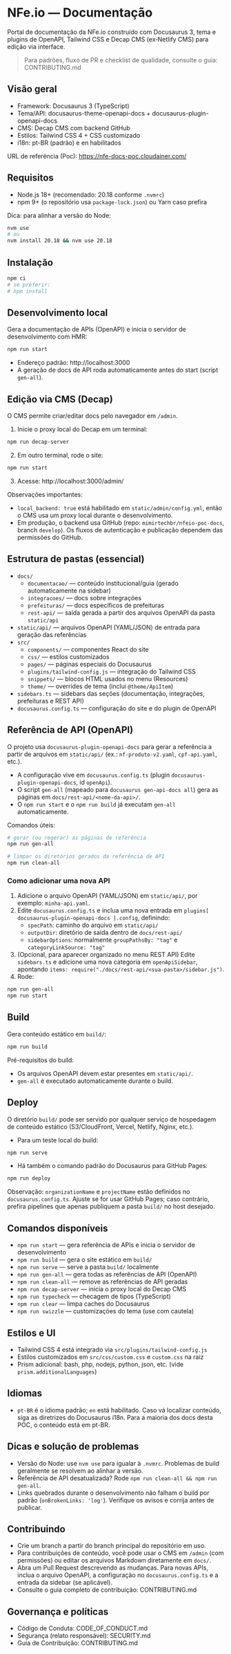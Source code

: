 # NFe.io — Documentação

Portal de documentação da NFe.io construído com Docusaurus 3, tema e plugins de OpenAPI, Tailwind CSS e Decap CMS (ex‑Netlify CMS) para edição via interface.

> Para padrões, fluxo de PR e checklist de qualidade, consulte o guia: CONTRIBUTING.md

## Visão geral

- Framework: Docusaurus 3 (TypeScript)
- Tema/API: docusaurus-theme-openapi-docs + docusaurus-plugin-openapi-docs
- CMS: Decap CMS com backend GitHub
- Estilos: Tailwind CSS 4 + CSS customizado
- i18n: pt-BR (padrão) e en habilitados

URL de referência (Poc): https://nfe-docs-poc.cloudainer.com/

## Requisitos

- Node.js 18+ (recomendado: 20.18 conforme `.nvmrc`)
- npm 9+ (o repositório usa `package-lock.json`) ou Yarn caso prefira

Dica: para alinhar a versão do Node:

```bash
nvm use
# ou
nvm install 20.18 && nvm use 20.18
```

## Instalação

```bash
npm ci
# se preferir:
# npm install
```

## Desenvolvimento local

Gera a documentação de APIs (OpenAPI) e inicia o servidor de desenvolvimento com HMR:

```bash
npm run start
```

- Endereço padrão: http://localhost:3000
- A geração de docs de API roda automaticamente antes do start (script `gen-all`).

## Edição via CMS (Decap)

O CMS permite criar/editar docs pelo navegador em `/admin`.

1) Inicie o proxy local do Decap em um terminal:
```bash
npm run decap-server
```
2) Em outro terminal, rode o site:
```bash
npm run start
```
3) Acesse: http://localhost:3000/admin/

Observações importantes:
- `local_backend: true` está habilitado em `static/admin/config.yml`, então o CMS usa um proxy local durante o desenvolvimento.
- Em produção, o backend usa GitHub (repo: `mimirtechbr/nfeio-poc-docs`, branch `develop`). Os fluxos de autenticação e publicação dependem das permissões do GitHub.

## Estrutura de pastas (essencial)

- `docs/`
  - `documentacao/` — conteúdo institucional/guia (gerado automaticamente na sidebar)
  - `integracoes/` — docs sobre integrações
  - `prefeituras/` — docs específicos de prefeituras
  - `rest-api/` — saída gerada a partir dos arquivos OpenAPI da pasta `static/api`
- `static/api/` — arquivos OpenAPI (YAML/JSON) de entrada para geração das referências
- `src/`
  - `components/` — componentes React do site
  - `css/` — estilos customizados
  - `pages/` — páginas especiais do Docusaurus
  - `plugins/tailwind-config.js` — integração do Tailwind CSS
  - `snippets/` — blocos HTML usados no menu (Resources)
  - `theme/` — overrides de tema (inclui `@theme/ApiItem`)
- `sidebars.ts` — sidebars das seções (documentação, integrações, prefeituras e REST API)
- `docusaurus.config.ts` — configuração do site e do plugin de OpenAPI

## Referência de API (OpenAPI)

O projeto usa `docusaurus-plugin-openapi-docs` para gerar a referência a partir de arquivos em `static/api/` (ex.: `nf-produto-v2.yaml`, `cpf-api.yaml`, etc.).

- A configuração vive em `docusaurus.config.ts` (plugin `docusaurus-plugin-openapi-docs`, id `openApi`).
- O script `gen-all` (mapeado para `docusaurus gen-api-docs all`) gera as páginas em `docs/rest-api/<nome-da-api>/`.
- O `npm run start` e o `npm run build` já executam `gen-all` automaticamente.

Comandos úteis:

```bash
# gerar (ou regerar) as páginas de referência
npm run gen-all

# limpar os diretórios gerados da referência de API
npm run clean-all
```

### Como adicionar uma nova API

1) Adicione o arquivo OpenAPI (YAML/JSON) em `static/api/`, por exemplo: `minha-api.yaml`.
2) Edite `docusaurus.config.ts` e inclua uma nova entrada em `plugins[ docusaurus-plugin-openapi-docs ].config`, definindo:
   - `specPath`: caminho do arquivo em `static/api/`
   - `outputDir`: diretório de saída dentro de `docs/rest-api/`
   - `sidebarOptions`: normalmente `groupPathsBy: "tag"` e `categoryLinkSource: "tag"`
3) (Opcional, para aparecer organizado no menu REST API) Edite `sidebars.ts` e adicione uma nova categoria em `openApiSidebar`, apontando `items: require("./docs/rest-api/<sua-pasta>/sidebar.js")`.
4) Rode:
```bash
npm run gen-all
npm run start
```

## Build

Gera conteúdo estático em `build/`:
```bash
npm run build
```

Pré-requisitos do build:
- Os arquivos OpenAPI devem estar presentes em `static/api/`.
- `gen-all` é executado automaticamente durante o build.

## Deploy

O diretório `build/` pode ser servido por qualquer serviço de hospedagem de conteúdo estático (S3/CloudFront, Vercel, Netlify, Nginx, etc.).

- Para um teste local do build:
```bash
npm run serve
```
- Há também o comando padrão do Docusaurus para GitHub Pages:
```bash
npm run deploy
```
Observação: `organizationName` e `projectName` estão definidos no `docusaurus.config.ts`. Ajuste se for usar GitHub Pages; caso contrário, prefira pipelines que apenas publiquem a pasta `build/` no host desejado.

## Comandos disponíveis

- `npm run start` — gera referência de APIs e inicia o servidor de desenvolvimento
- `npm run build` — gera o site estático em `build/`
- `npm run serve` — serve a pasta `build/` localmente
- `npm run gen-all` — gera todas as referências de API (OpenAPI)
- `npm run clean-all` — remove as referências de API geradas
- `npm run decap-server` — inicia o proxy local do Decap CMS
- `npm run typecheck` — checagem de tipos (TypeScript)
- `npm run clear` — limpa caches do Docusaurus
- `npm run swizzle` — customizações do tema (use com cautela)

## Estilos e UI

- Tailwind CSS 4 está integrado via `src/plugins/tailwind-config.js`
- Estilos customizados em `src/css/custom.css` e `custom.css` na raiz
- Prism adicional: bash, php, nodejs, python, json, etc. (vide `prism.additionalLanguages`)

## Idiomas

- `pt-BR` é o idioma padrão; `en` está habilitado. Caso vá localizar conteúdo, siga as diretrizes do Docusaurus i18n. Para a maioria dos docs desta POC, o conteúdo está em pt-BR.

## Dicas e solução de problemas

- Versão do Node: use `nvm use` para igualar à `.nvmrc`. Problemas de build geralmente se resolvem ao alinhar a versão.
- Referência de API desatualizada? Rode `npm run clean-all && npm run gen-all`.
- Links quebrados durante o desenvolvimento não falham o build por padrão (`onBrokenLinks: 'log'`). Verifique os avisos e corrija antes de publicar.

## Contribuindo

- Crie um branch a partir do branch principal do repositório em uso.
- Para contribuições de conteúdo, você pode usar o CMS em `/admin` (com permissões) ou editar os arquivos Markdown diretamente em `docs/`.
- Abra um Pull Request descrevendo as mudanças. Para novas APIs, inclua o arquivo OpenAPI, a configuração no `docusaurus.config.ts` e a entrada da sidebar (se aplicável).
- Consulte o guia completo de contribuição: CONTRIBUTING.md

## Governança e políticas

- Código de Conduta: CODE_OF_CONDUCT.md
- Segurança (relato responsável): SECURITY.md
- Guia de Contribuição: CONTRIBUTING.md
